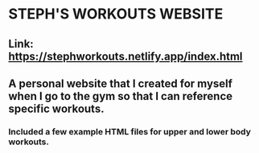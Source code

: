 # STEPH'S WORKOUTS WEBSITE

## Link: https://stephworkouts.netlify.app/index.html

## A personal website that I created for myself when I go to the gym so that I can reference specific workouts.
### Included a few example HTML files for upper and lower body workouts.
